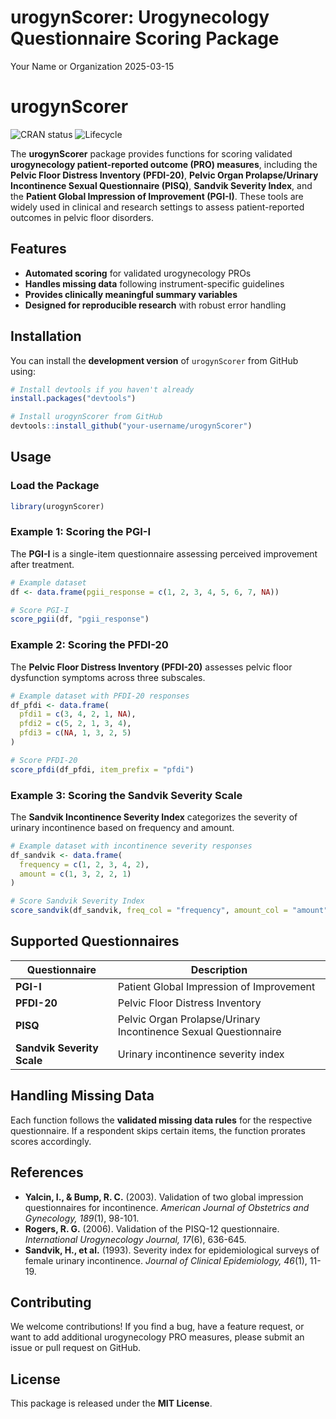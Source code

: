 urogynScorer: Urogynecology Questionnaire Scoring Package
================
Your Name or Organization
2025-03-15

# urogynScorer

<!-- badges: start -->

![CRAN status](https://www.r-pkg.org/badges/version/urogynScorer)
![Lifecycle](https://img.shields.io/badge/lifecycle-experimental-orange.svg)
<!-- badges: end -->

The **urogynScorer** package provides functions for scoring validated
**urogynecology patient-reported outcome (PRO) measures**, including the
**Pelvic Floor Distress Inventory (PFDI-20)**, **Pelvic Organ
Prolapse/Urinary Incontinence Sexual Questionnaire (PISQ)**, **Sandvik
Severity Index**, and the **Patient Global Impression of Improvement
(PGI-I)**. These tools are widely used in clinical and research settings
to assess patient-reported outcomes in pelvic floor disorders.

## Features

- **Automated scoring** for validated urogynecology PROs
- **Handles missing data** following instrument-specific guidelines
- **Provides clinically meaningful summary variables**
- **Designed for reproducible research** with robust error handling

## Installation

You can install the **development version** of `urogynScorer` from
GitHub using:

``` r
# Install devtools if you haven't already
install.packages("devtools")

# Install urogynScorer from GitHub
devtools::install_github("your-username/urogynScorer")
```

## Usage

### Load the Package

``` r
library(urogynScorer)
```

### **Example 1: Scoring the PGI-I**

The **PGI-I** is a single-item questionnaire assessing perceived
improvement after treatment.

``` r
# Example dataset
df <- data.frame(pgii_response = c(1, 2, 3, 4, 5, 6, 7, NA))

# Score PGI-I
score_pgii(df, "pgii_response")
```

### **Example 2: Scoring the PFDI-20**

The **Pelvic Floor Distress Inventory (PFDI-20)** assesses pelvic floor
dysfunction symptoms across three subscales.

``` r
# Example dataset with PFDI-20 responses
df_pfdi <- data.frame(
  pfdi1 = c(3, 4, 2, 1, NA),
  pfdi2 = c(5, 2, 1, 3, 4),
  pfdi3 = c(NA, 1, 3, 2, 5)
)

# Score PFDI-20
score_pfdi(df_pfdi, item_prefix = "pfdi")
```

### **Example 3: Scoring the Sandvik Severity Scale**

The **Sandvik Incontinence Severity Index** categorizes the severity of
urinary incontinence based on frequency and amount.

``` r
# Example dataset with incontinence severity responses
df_sandvik <- data.frame(
  frequency = c(1, 2, 3, 4, 2),
  amount = c(1, 3, 2, 2, 1)
)

# Score Sandvik Severity Index
score_sandvik(df_sandvik, freq_col = "frequency", amount_col = "amount")
```

## Supported Questionnaires

| Questionnaire | Description |
|----|----|
| **PGI-I** | Patient Global Impression of Improvement |
| **PFDI-20** | Pelvic Floor Distress Inventory |
| **PISQ** | Pelvic Organ Prolapse/Urinary Incontinence Sexual Questionnaire |
| **Sandvik Severity Scale** | Urinary incontinence severity index |

## Handling Missing Data

Each function follows the **validated missing data rules** for the
respective questionnaire. If a respondent skips certain items, the
function prorates scores accordingly.

## References

- **Yalcin, I., & Bump, R. C.** (2003). Validation of two global
  impression questionnaires for incontinence. *American Journal of
  Obstetrics and Gynecology, 189*(1), 98-101.
- **Rogers, R. G.** (2006). Validation of the PISQ-12 questionnaire.
  *International Urogynecology Journal, 17*(6), 636-645.
- **Sandvik, H., et al.** (1993). Severity index for epidemiological
  surveys of female urinary incontinence. *Journal of Clinical
  Epidemiology, 46*(1), 11-19.

## Contributing

We welcome contributions! If you find a bug, have a feature request, or
want to add additional urogynecology PRO measures, please submit an
issue or pull request on GitHub.

## License

This package is released under the **MIT License**.
